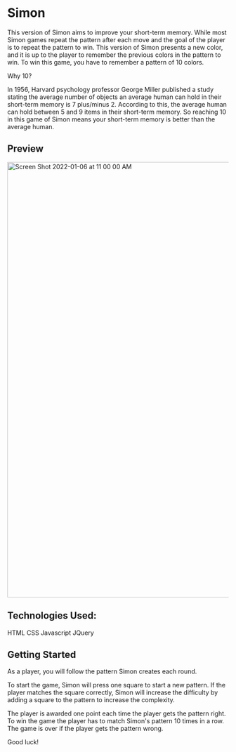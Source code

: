 # Simon

This version of Simon aims to improve your short-term memory. While most Simon games repeat the pattern after each move and the goal of the player is to repeat the pattern to win. This version of Simon presents a new color, and it is up to the player to remember the previous colors in the pattern to win. To win this game, you have to remember a pattern of 10 colors.

Why 10?

In 1956, Harvard psychology professor George Miller published a study stating the average number of objects an average human can hold in their short-term memory is 7 plus/minus 2. According to this, the average human can hold between 5 and 9 items in their short-term memory. So reaching 10 in this game of Simon means your short-term memory is better than the average human.

## Preview 
<img width="992" alt="Screen Shot 2022-01-06 at 11 00 00 AM" src="https://user-images.githubusercontent.com/94205501/148411863-5ffac1d8-aae5-432e-9b7d-c88e0925ed9c.png">


## Technologies Used:
HTML
CSS
Javascript
JQuery

## Getting Started

As a player, you will follow the pattern Simon creates each round.

To start the game, Simon will press one square to start a new pattern. If the player matches the square correctly, Simon will increase the difficulty by adding a square to the pattern to increase the complexity.

The player is awarded one point each time the player gets the pattern right. To win the game the player has to match Simon's pattern 10 times in a row. The game is over if the player gets the pattern wrong.

Good luck!
